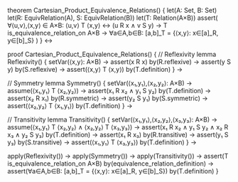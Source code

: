 theorem Cartesian_Product_Equivalence_Relations() {
  let(A: Set, B: Set)
  let(R: EquivRelation(A), S: EquivRelation(B))
  let(T: Relation(A×B))
  assert(
    ∀⟨u,v⟩,⟨x,y⟩ ∈ A×B: ⟨u,v⟩ T ⟨x,y⟩ ↔ (u R x ∧ v S y)
    → T is_equivalence_relation_on A×B
    → ∀a∈A,b∈B: [a,b]_T = {⟨x,y⟩: x∈[a]_R, y∈[b]_S}
  )
} ↔

proof Cartesian_Product_Equivalence_Relations() {
  // Reflexivity
  lemma Reflexivity() {
    setVar(⟨x,y⟩: A×B) →
    assert(x R x) by(R.reflexive) →
    assert(y S y) by(S.reflexive) →
    assert(⟨x,y⟩ T ⟨x,y⟩) by(T.definition)
  } →

  // Symmetry
  lemma Symmetry() {
    setVar(⟨x₁,y₁⟩,⟨x₂,y₂⟩: A×B) →
    assume(⟨x₁,y₁⟩ T ⟨x₂,y₂⟩) →
    assert(x₁ R x₂ ∧ y₁ S y₂) by(T.definition) →
    assert(x₂ R x₁) by(R.symmetric) →
    assert(y₂ S y₁) by(S.symmetric) →
    assert(⟨x₂,y₂⟩ T ⟨x₁,y₁⟩) by(T.definition)
  } →

  // Transitivity
  lemma Transitivity() {
    setVar(⟨x₁,y₁⟩,⟨x₂,y₂⟩,⟨x₃,y₃⟩: A×B) →
    assume(⟨x₁,y₁⟩ T ⟨x₂,y₂⟩ ∧ ⟨x₂,y₂⟩ T ⟨x₃,y₃⟩) →
    assert(x₁ R x₂ ∧ y₁ S y₂ ∧ x₂ R x₃ ∧ y₂ S y₃) by(T.definition) →
    assert(x₁ R x₃) by(R.transitive) →
    assert(y₁ S y₃) by(S.transitive) →
    assert(⟨x₁,y₁⟩ T ⟨x₃,y₃⟩) by(T.definition)
  } →

  apply(Reflexivity()) →
  apply(Symmetry()) →
  apply(Transitivity()) →
  assert(T is_equivalence_relation_on A×B) by(equivalence_relation_definition) →
  assert(∀a∈A,b∈B: [a,b]_T = {⟨x,y⟩: x∈[a]_R, y∈[b]_S}) by(T.definition)
}